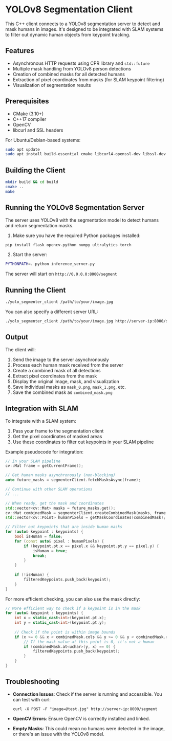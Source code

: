 # YOLOv8 Segmentation Client

This C++ client connects to a YOLOv8 segmentation server to detect and mask humans in images. It's designed to be integrated with SLAM systems to filter out dynamic human objects from keypoint tracking.

## Features

- Asynchronous HTTP requests using CPR library and `std::future`
- Multiple mask handling from YOLOv8 person detections
- Creation of combined masks for all detected humans
- Extraction of pixel coordinates from masks (for SLAM keypoint filtering)
- Visualization of segmentation results

## Prerequisites

- CMake (3.10+)
- C++17 compiler
- OpenCV
- libcurl and SSL headers

For Ubuntu/Debian-based systems:

```bash
sudo apt update
sudo apt install build-essential cmake libcurl4-openssl-dev libssl-dev libopencv-dev
```

## Building the Client

```bash
mkdir build && cd build
cmake ..
make
```

## Running the YOLOv8 Segmentation Server

The server uses YOLOv8 with the segmentation model to detect humans and return segmentation masks.

1. Make sure you have the required Python packages installed:

```bash
pip install flask opencv-python numpy ultralytics torch
```

2. Start the server:

```bash
PYTHONPATH=. python inference_server.py
```

The server will start on `http://0.0.0.0:8000/segment`

## Running the Client

```bash
./yolo_segmenter_client /path/to/your/image.jpg
```

You can also specify a different server URL:

```bash
./yolo_segmenter_client /path/to/your/image.jpg http://server-ip:8000/segment
```

## Output

The client will:

1. Send the image to the server asynchronously
2. Process each human mask received from the server
3. Create a combined mask of all detections
4. Extract pixel coordinates from the mask
5. Display the original image, mask, and visualization
6. Save individual masks as `mask_0.png`, `mask_1.png`, etc.
7. Save the combined mask as `combined_mask.png`

## Integration with SLAM

To integrate with a SLAM system:

1. Pass your frame to the segmentation client
2. Get the pixel coordinates of masked areas
3. Use these coordinates to filter out keypoints in your SLAM pipeline

Example pseudocode for integration:

```cpp
// In your SLAM pipeline
cv::Mat frame = getCurrentFrame();

// Get human masks asynchronously (non-blocking)
auto future_masks = segmenterClient.fetchMasksAsync(frame);

// Continue with other SLAM operations
// ...

// When ready, get the mask and coordinates
std::vector<cv::Mat> masks = future_masks.get();
cv::Mat combinedMask = segmenterClient.createCombinedMask(masks, frame.size());
std::vector<cv::Point> humanPixels = getMaskCoordinates(combinedMask);

// Filter out keypoints that are inside human masks
for (auto& keypoint : keypoints) {
    bool isHuman = false;
    for (const auto& pixel : humanPixels) {
        if (keypoint.pt.x == pixel.x && keypoint.pt.y == pixel.y) {
            isHuman = true;
            break;
        }
    }
    
    if (!isHuman) {
        filteredKeypoints.push_back(keypoint);
    }
}
```

For more efficient checking, you can also use the mask directly:

```cpp
// More efficient way to check if a keypoint is in the mask
for (auto& keypoint : keypoints) {
    int x = static_cast<int>(keypoint.pt.x);
    int y = static_cast<int>(keypoint.pt.y);
    
    // Check if the point is within image bounds
    if (x >= 0 && x < combinedMask.cols && y >= 0 && y < combinedMask.rows) {
        // If the mask value at this point is 0, it's not a human
        if (combinedMask.at<uchar>(y, x) == 0) {
            filteredKeypoints.push_back(keypoint);
        }
    }
}
```

## Troubleshooting

- **Connection Issues**: Check if the server is running and accessible. You can test with curl:
  ```
  curl -X POST -F "image=@test.jpg" http://server-ip:8000/segment
  ```

- **OpenCV Errors**: Ensure OpenCV is correctly installed and linked.

- **Empty Masks**: This could mean no humans were detected in the image, or there's an issue with the YOLOv8 model.